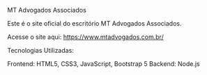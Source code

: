MT Advogados Associados


Este é o site oficial do escritório MT Advogados Associados.

Acesse o site aqui: https://www.mtadvogados.com.br/

Tecnologias Utilizadas:

Frontend: HTML5, CSS3, JavaScript, Bootstrap 5
Backend: Node.js
